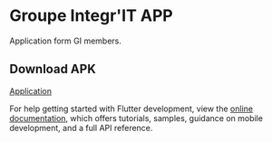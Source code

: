# Groupe Integr'IT APP

Application form GI members.

## Download APK

[Application](Release)

For help getting started with Flutter development, view the
[online documentation](https://docs.flutter.dev/), which offers tutorials,
samples, guidance on mobile development, and a full API reference.

